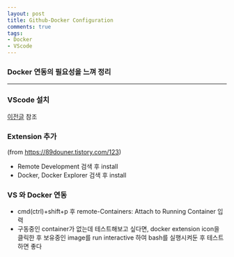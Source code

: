 ```yaml
---
layout: post
title: Github-Docker Configuration
comments: true
tags:
- Docker
- VScode
---
```


### Docker 연동의 필요성을 느껴 정리
------
### VScode 설치
[이전글](Github-VScode-Configuation) 참조

### Extension 추가
(from <https://89douner.tistory.com/123>)
- Remote Development 검색 후 install
- Docker, Docker Explorer 검색 후 install

### VS 와 Docker 연동
- cmd(ctrl)+shift+p 후 remote-Containers: Attach to Running Container 입력
- 구동중인 container가 없는데 테스트해보고 싶다면, docker extension icon을 클릭한 후 보유중인 image를 run interactive 하여 bash를 실행시켜둔 후 테스트하면 좋다

